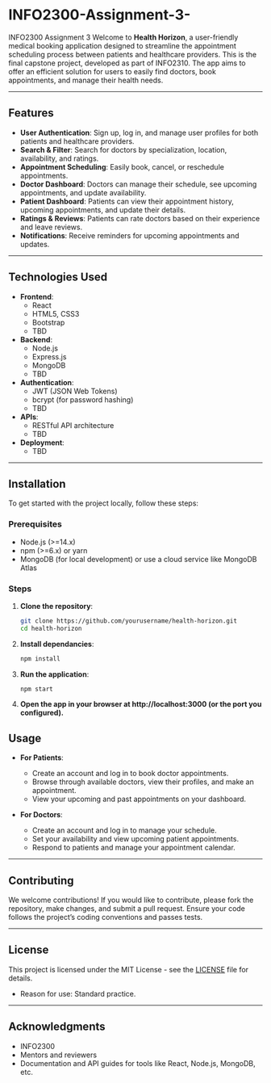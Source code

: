 # INFO2300-Assignment-3-
INFO2300  Assignment 3
Welcome to **Health Horizon**, a user-friendly medical booking application designed to streamline the appointment scheduling process between patients and healthcare providers. This is the final capstone project, developed as part of INFO2310. The app aims to offer an efficient solution for users to easily find doctors, book appointments, and manage their health needs.

---

## Features

- **User Authentication**: Sign up, log in, and manage user profiles for both patients and healthcare providers.
- **Search & Filter**: Search for doctors by specialization, location, availability, and ratings.
- **Appointment Scheduling**: Easily book, cancel, or reschedule appointments.
- **Doctor Dashboard**: Doctors can manage their schedule, see upcoming appointments, and update availability.
- **Patient Dashboard**: Patients can view their appointment history, upcoming appointments, and update their details.
- **Ratings & Reviews**: Patients can rate doctors based on their experience and leave reviews.
- **Notifications**: Receive reminders for upcoming appointments and updates.

---

## Technologies Used

- **Frontend**: 
  - React
  - HTML5, CSS3
  - Bootstrap
  - TBD
- **Backend**: 
  - Node.js
  - Express.js
  - MongoDB 
  - TBD
- **Authentication**: 
  - JWT (JSON Web Tokens)
  - bcrypt (for password hashing)
  - TBD
- **APIs**: 
  - RESTful API architecture
  - TBD
- **Deployment**: 
  - TBD

---

## Installation

To get started with the project locally, follow these steps:

### Prerequisites

- Node.js (>=14.x)
- npm (>=6.x) or yarn
- MongoDB (for local development) or use a cloud service like MongoDB Atlas

### Steps

1. **Clone the repository**:
   ```bash
   git clone https://github.com/yourusername/health-horizon.git
   cd health-horizon
2. **Install dependancies**:
   ```bash
   npm install
3. **Run the application**:
   ```bash
   npm start
4. **Open the app in your browser at http://localhost:3000 (or the port you configured).**
## Usage

- **For Patients**:
  - Create an account and log in to book doctor appointments.
  - Browse through available doctors, view their profiles, and make an appointment.
  - View your upcoming and past appointments on your dashboard.
  
- **For Doctors**:
  - Create an account and log in to manage your schedule.
  - Set your availability and view upcoming patient appointments.
  - Respond to patients and manage your appointment calendar.

---

## Contributing

We welcome contributions! If you would like to contribute, please fork the repository, make changes, and submit a pull request. Ensure your code follows the project’s coding conventions and passes tests.

---

## License

This project is licensed under the MIT License - see the [LICENSE](LICENSE) file for details.
- Reason for use: Standard practice.
---

## Acknowledgments

- INFO2300
- Mentors and reviewers
- Documentation and API guides for tools like React, Node.js, MongoDB, etc.
